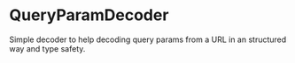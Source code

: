 # QueryParamDecoder

Simple decoder to help decoding query params from a URL in an structured way and type safety.
